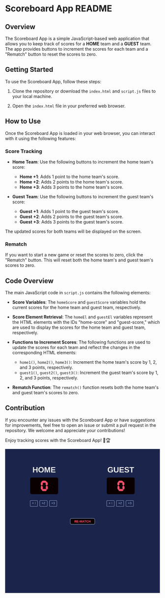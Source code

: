 # Scoreboard App README

## Overview

The Scoreboard App is a simple JavaScript-based web application that allows you to keep track of scores for a **HOME** team and a **GUEST** team. The app provides buttons to increment the scores for each team and a "Rematch" button to reset the scores to zero.

## Getting Started

To use the Scoreboard App, follow these steps:

1. Clone the repository or download the `index.html` and `script.js` files to your local machine.

2. Open the `index.html` file in your preferred web browser.

## How to Use

Once the Scoreboard App is loaded in your web browser, you can interact with it using the following features:

### Score Tracking

- **Home Team**: Use the following buttons to increment the home team's score:

  - **Home +1**: Adds 1 point to the home team's score.
  - **Home +2**: Adds 2 points to the home team's score.
  - **Home +3**: Adds 3 points to the home team's score.

- **Guest Team**: Use the following buttons to increment the guest team's score:
  - **Guest +1**: Adds 1 point to the guest team's score.
  - **Guest +2**: Adds 2 points to the guest team's score.
  - **Guest +3**: Adds 3 points to the guest team's score.

The updated scores for both teams will be displayed on the screen.

### Rematch

If you want to start a new game or reset the scores to zero, click the "Rematch" button. This will reset both the home team's and guest team's scores to zero.

## Code Overview

The main JavaScript code in `script.js` contains the following elements:

- **Score Variables**: The `homeScore` and `guestScore` variables hold the current scores for the home team and guest team, respectively.

- **Score Element Retrieval**: The `homeEl` and `guestEl` variables represent the HTML elements with the IDs "home-score" and "guest-score," which are used to display the scores for the home team and guest team, respectively.

- **Functions to Increment Scores**: The following functions are used to update the scores for each team and reflect the changes in the corresponding HTML elements:

  - `home1()`, `home2()`, `home3()`: Increment the home team's score by 1, 2, and 3 points, respectively.
  - `guest1()`, `guest2()`, `guest3()`: Increment the guest team's score by 1, 2, and 3 points, respectively.

- **Rematch Function**: The `rematch()` function resets both the home team's and guest team's scores to zero.

## Contribution

If you encounter any issues with the Scoreboard App or have suggestions for improvements, feel free to open an issue or submit a pull request in the repository. We welcome and appreciate your contributions!

Enjoy tracking scores with the Scoreboard App! 🏀🏆

![Scoreboard](/Scoreboard.png)
